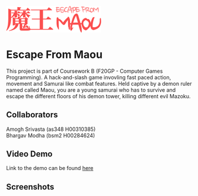 <img alt="EFM-Logo" src="app-icon.png" width="256" title="Game logo">

# Escape From Maou

This project is part of Coursework B (F20GP - Computer Games Programming). A hack-and-slash game invovling fast paced action, movement and Samurai like combat features. Held captive by a demon ruler named called Maou, you are a young samurai who has to survive and escape the different floors of his demon tower, killing different evil Mazoku.

## Collaborators
Amogh Srivasta (as348 H00310385)  
Bhargav Modha (bsm2 H00284624)  

## Video Demo
Link to the demo can be found <a href="https://www.youtube.com/watch?v=xPytxOy_NYg" target="_blank">here</a>

## Screenshots
